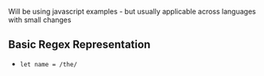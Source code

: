 Will be using javascript examples - but usually applicable across languages with small changes

## Basic Regex Representation
  - ```
    let name = /the/
    ```
  
